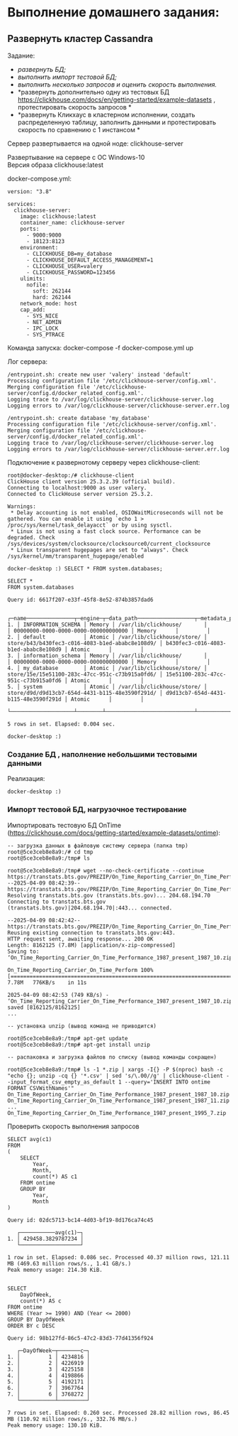 #  Выполнение домашнего задания:

## Развернуть кластер Cassandra

Задание:<br>

+ *развернуть БД;*<br>
+ *выполнить импорт тестовой БД;*<br>
+ *выполнить несколько запросов и оценить скорость выполнения.*<br>
+ *развернуть дополнительно одну из тестовых БД https://clickhouse.com/docs/en/getting-started/example-datasets , протестировать скорость запросов *<br>
+ *развернуть Кликхаус в кластерном исполнении, создать распределенную таблицу, заполнить данными и протестировать скорость по сравнению с 1 инстансом *<br>

Сервер развертывается на одной ноде: clickhouse-server <br>

Развертывание на сервере с ОС Windows-10<br>
Версия образа clickhouse:latest<br>

docker-compose.yml:
```
version: "3.8"

services:
  clickhouse-server:
    image: clickhouse:latest
    container_name: clickhouse-server
    ports:
      - 9000:9000
      - 18123:8123
    environment:
      - CLICKHOUSE_DB=my_database
      - CLICKHOUSE_DEFAULT_ACCESS_MANAGEMENT=1 
      - CLICKHOUSE_USER=valery
      - CLICKHOUSE_PASSWORD=123456
    ulimits:
      nofile:
        soft: 262144
        hard: 262144
    network_mode: host
    cap_add:
      - SYS_NICE
      - NET_ADMIN
      - IPC_LOCK
      - SYS_PTRACE
```

Команда запуска:
docker-compose -f docker-compose.yml up <br/>

Лог сервера:<br/>
```
/entrypoint.sh: create new user 'valery' instead 'default'
Processing configuration file '/etc/clickhouse-server/config.xml'.
Merging configuration file '/etc/clickhouse-server/config.d/docker_related_config.xml'.
Logging trace to /var/log/clickhouse-server/clickhouse-server.log
Logging errors to /var/log/clickhouse-server/clickhouse-server.err.log

/entrypoint.sh: create database 'my_database'
Processing configuration file '/etc/clickhouse-server/config.xml'.
Merging configuration file '/etc/clickhouse-server/config.d/docker_related_config.xml'.
Logging trace to /var/log/clickhouse-server/clickhouse-server.log
Logging errors to /var/log/clickhouse-server/clickhouse-server.err.log
```

Подключение к развернотому серверу через clickhouse-client: <br/> 
```
root@docker-desktop:/# clickhouse-client
ClickHouse client version 25.3.2.39 (official build).
Connecting to localhost:9000 as user valery.
Connected to ClickHouse server version 25.3.2.

Warnings:
 * Delay accounting is not enabled, OSIOWaitMicroseconds will not be gathered. You can enable it using `echo 1 > /proc/sys/kernel/task_delayacct` or by using sysctl.
 * Linux is not using a fast clock source. Performance can be degraded. Check /sys/devices/system/clocksource/clocksource0/current_clocksource
 * Linux transparent hugepages are set to "always". Check /sys/kernel/mm/transparent_hugepage/enabled

docker-desktop :) SELECT * FROM system.databases;

SELECT *
FROM system.databases

Query id: 6617f207-e33f-45f8-8e52-874b3857dad6

   ┌─name───────────────┬─engine─┬─data_path──────────────────┬─metadata_path───────────────────────────────────┬─uuid─────────────────────────────────┬─engine_full─┬─comment─┐
1. │ INFORMATION_SCHEMA │ Memory │ /var/lib/clickhouse/       │                                                 │ 00000000-0000-0000-0000-000000000000 │ Memory      │         │
2. │ default            │ Atomic │ /var/lib/clickhouse/store/ │ store/b43/b430fec3-c016-4083-b1ed-ababc8e108d9/ │ b430fec3-c016-4083-b1ed-ababc8e108d9 │ Atomic      │         │
3. │ information_schema │ Memory │ /var/lib/clickhouse/       │                                                 │ 00000000-0000-0000-0000-000000000000 │ Memory      │         │
4. │ my_database        │ Atomic │ /var/lib/clickhouse/store/ │ store/15e/15e51100-283c-47cc-951c-c73b915a0fd6/ │ 15e51100-283c-47cc-951c-c73b915a0fd6 │ Atomic      │         │
5. │ system             │ Atomic │ /var/lib/clickhouse/store/ │ store/d9d/d9d13cb7-654d-4431-b115-48e3590f291d/ │ d9d13cb7-654d-4431-b115-48e3590f291d │ Atomic      │         │
   └────────────────────┴────────┴────────────────────────────┴─────────────────────────────────────────────────┴──────────────────────────────────────┴─────────────┴─────────┘

5 rows in set. Elapsed: 0.004 sec.

docker-desktop :)
```

### Создание БД , наполнение небольшими тестовыми данными

Реализация:<br>

```
docker-desktop :)
```


### Импорт тестовой БД, нагрузочное тестирование
Импортировать тестовую БД OnTime (https://clickhouse.com/docs/getting-started/example-datasets/ontime):<br>



```
-- загрузка данных в файловую систему сервера (папка tmp) 
root@5ce3ceb8e8a9:/# cd tmp
root@5ce3ceb8e8a9:/tmp# ls

root@5ce3ceb8e8a9:/tmp# wget --no-check-certificate --continue https://transtats.bts.gov/PREZIP/On_Time_Reporting_Carrier_On_Time_Performance_1987_present_{1987..2022}_{1..12}.zip
--2025-04-09 08:42:39--  https://transtats.bts.gov/PREZIP/On_Time_Reporting_Carrier_On_Time_Performance_1987_present_1987_1.zip
Resolving transtats.bts.gov (transtats.bts.gov)... 204.68.194.70
Connecting to transtats.bts.gov (transtats.bts.gov)|204.68.194.70|:443... connected.

--2025-04-09 08:42:42--  https://transtats.bts.gov/PREZIP/On_Time_Reporting_Carrier_On_Time_Performance_1987_present_1987_10.zip
Reusing existing connection to transtats.bts.gov:443.
HTTP request sent, awaiting response... 200 OK
Length: 8162125 (7.8M) [application/x-zip-compressed]
Saving to: ‘On_Time_Reporting_Carrier_On_Time_Performance_1987_present_1987_10.zip’

On_Time_Reporting_Carrier_On_Time_Perform 100%[=====================================================================================>]   7.78M   776KB/s    in 11s     

2025-04-09 08:42:53 (749 KB/s) - ‘On_Time_Reporting_Carrier_On_Time_Performance_1987_present_1987_10.zip’ saved [8162125/8162125]
...

-- установка unzip (вывод команд не приводится)

root@5ce3ceb8e8a9:/tmp# apt-get update
root@5ce3ceb8e8a9:/tmp# apt-get install unzip

-- распаковка и загрузка файлов по списку (вывод команды сокращен)

root@5ce3ceb8e8a9:/tmp# ls -1 *.zip | xargs -I{} -P $(nproc) bash -c "echo {}; unzip -cq {} '*.csv' | sed 's/\.00//g' | clickhouse-client --input_format_csv_empty_as_default 1 --query='INSERT INTO ontime FORMAT CSVWithNames'"
On_Time_Reporting_Carrier_On_Time_Performance_1987_present_1987_10.zip
On_Time_Reporting_Carrier_On_Time_Performance_1987_present_1987_11.zip
...
On_Time_Reporting_Carrier_On_Time_Performance_1987_present_1995_7.zip

```


Проверить скорость выполнения запросов

```
SELECT avg(c1)
FROM
(
    SELECT
        Year,
        Month,
        count(*) AS c1
    FROM ontime
    GROUP BY
        Year,
        Month
)

Query id: 02dc5713-bc14-4d03-bf19-8d176ca74c45

   ┌───────────avg(c1)─┐
1. │ 429458.3829787234 │
   └───────────────────┘

1 row in set. Elapsed: 0.086 sec. Processed 40.37 million rows, 121.11 MB (469.63 million rows/s., 1.41 GB/s.)
Peak memory usage: 214.30 KiB.


SELECT
    DayOfWeek,
    count(*) AS c
FROM ontime
WHERE (Year >= 1990) AND (Year <= 2000)
GROUP BY DayOfWeek
ORDER BY c DESC

Query id: 98b127fd-86c5-47c2-83d3-77d41356f924

   ┌─DayOfWeek─┬───────c─┐
1. │         1 │ 4234816 │
2. │         2 │ 4226919 │
3. │         3 │ 4225158 │
4. │         4 │ 4198866 │
5. │         5 │ 4192171 │
6. │         7 │ 3967764 │
7. │         6 │ 3768272 │
   └───────────┴─────────┘

7 rows in set. Elapsed: 0.260 sec. Processed 28.82 million rows, 86.45 MB (110.92 million rows/s., 332.76 MB/s.)
Peak memory usage: 130.10 KiB.


```

